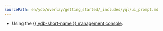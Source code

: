 ```yaml
---
sourcePath: en/ydb/overlay/getting_started/_includes/yql/ui_prompt.md
---
```

* Using the [{{ ydb-short-name }} management console](#ui-execute).

